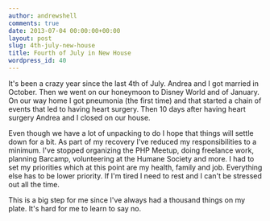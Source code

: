```yaml
---
author: andrewshell
comments: true
date: 2013-07-04 00:00:00+00:00
layout: post
slug: 4th-july-new-house
title: Fourth of July in New House
wordpress_id: 40
---
```


It's been a crazy year since the last 4th of July.  Andrea and I got married in October.  Then we went on our honeymoon to Disney World and of January.  On our way home I got pneumonia (the first time) and that started a chain of events that led to having heart surgery.  Then 10 days after having heart surgery Andrea and I closed on our house.

Even though we have a lot of unpacking to do I hope that things will settle down for a bit.  As part of my recovery I've reduced my responsibilities to a minimum.  I've stopped organizing the PHP Meetup, doing freelance work, planning Barcamp, volunteering at the Humane Society and more.  I had to set my priorities which at this point are my health, family and job.  Everything else has to be lower priority.  If I'm tired I need to rest and I can't be stressed out all the time.

This is a big step for me since I've always had a thousand things on my plate.  It's hard for me to learn to say no.
